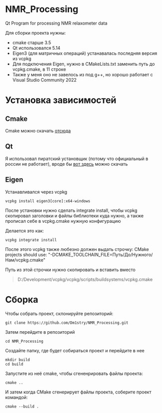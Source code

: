 # NMR_Processing
Qt Program for processing NMR relaxometer data

Для сборки проекта нужны:
* cmake старше 3.5
* Qt использовался 5.14
* Eigen3 (для матричных операций) устанавалась последняя версия из vcpkg
* Для подключения Eigen, нужно в CMakeLists.txt заменить путь до vcpkg.cmake, в 11 строкe
* Также у меня оно не завелось из под g++, но хорошо работает с Visual Studio Community 2022

# Установка зависимостей

## Cmake
Cmake можно скачать [отсюда](https://cmake.org/download/)

## Qt 
Я использовал пиратский установщик (потому что официальный в россии не работает), вроде бы [вот здесь](https://cybersoft.ru/razrabotka/redaktory/208-qt.html) можно скачать

## Eigen
Устанавливался через vcpkg
```
vcpkg install eigen3[core]:x64-windows
```
После установки нужно сделать integrate install, чтобы vcpkg скопировал заголовки и файлы библиотеки куда нужно, а также прописал себе в vcpkg.cmake нужную конфигурацию

Делается это как:
```
vcpkg integrate install
```
После этого vcpkg также любезно должен выдать строчку:
CMake projects should use: "-DCMAKE_TOOLCHAIN_FILE=Путь/До/Нужного/Нам/vcpkg.cmake"

Путь из этой строчки нужно скопировать и вставить вместо 
> D:/Development/vcpkg/vcpkg/scripts/buildsystems/vcpkg.cmake

# Сборка

Чтобы собрать проект, склонируйте репозиторий:
```
git clone https://github.com/Dm1stry/NMR_Processing.git
```

Затем перейдите в репозиторий
```
cd NMR_Processing
```

Создайте папку, где будет собираться проект и перейдите в нее
```
mkdir build
cd build
```

Запустите из неё cmake, чтобы сгененрировать файлы проекта:
```
cmake ..
```

И затем когда CMake сгенерирует файлы проекта, соберите проект командой:
```
cmake --build .
```

